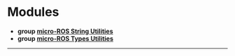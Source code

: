 # Modules




* **group [micro-ROS String Utilities](Modules/group__stringutils.md)** 
* **group [micro-ROS Types Utilities](Modules/group__typeutils.md)** 



-------------------------------
